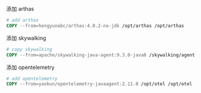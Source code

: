 添加 arthas

```dockerfile
# add arthas
COPY --from=hengyunabc/arthas:4.0.2-no-jdk /opt/arthas /opt/arthas
```

添加 skywalking

```dockerfile
# copy skywalking
COPY --from=apache/skywalking-java-agent:9.3.0-java8 /skywalking/agent /opt/skywalking-agent
```

添加 opentelemetry

```dockerfile
# add opentelemetry
COPY --from=yaokun/opentelemetry-javaagent:2.11.0 /opt/otel /opt/otel
```

